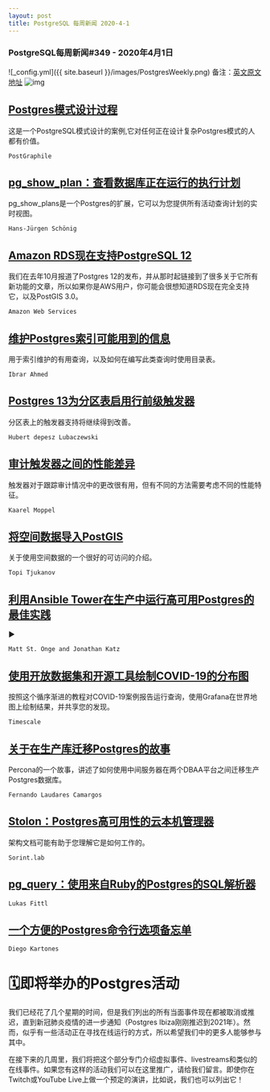 ```yaml
---
layout: post
title: PostgreSQL 每周新闻 2020-4-1
---
```

### PostgreSQL每周新闻#349 - 2020年4月1日
![_config.yml]({{ site.baseurl }}/images/PostgresWeekly.png)
备注：[英文原文地址](https://postgresweekly.com/issues/349)
![img](https://res.cloudinary.com/cpress/image/upload/w_1280,e_sharpen:60/v1585737495/p3kte9pujwjt6ytowmc3.jpg)

## [Postgres模式设计过程](https://postgresweekly.com/link/86052/web)
这是一个PostgreSQL模式设计的案例,它对任何正在设计复杂Postgres模式的人都有价值。

`PostGraphile `

## [pg_show_plan：查看数据库正在运行的执行计划](https://postgresweekly.com/link/86054/web)
pg_show_plans是一个Postgres的扩展，它可以为您提供所有活动查询计划的实时视图。

`Hans-Jürgen Schönig `

## [Amazon RDS现在支持PostgreSQL 12](https://postgresweekly.com/link/86056/web)
我们在去年10月报道了Postgres 12的发布，并从那时起链接到了很多关于它所有新功能的文章，所以如果你是AWS用户，你可能会很想知道RDS现在完全支持它，以及PostGIS 3.0。


`Amazon Web Services `
## [维护Postgres索引可能用到的信息](https://postgresweekly.com/link/86058/web)
用于索引维护的有用查询，以及如何在编写此类查询时使用目录表。

`Ibrar Ahmed `

## [Postgres 13为分区表启用行前级触发器](https://postgresweekly.com/link/86059/web)
分区表上的触发器支持将继续得到改善。

`Hubert depesz Lubaczewski `

## [审计触发器之间的性能差异](https://postgresweekly.com/link/86060/web)
触发器对于跟踪审计情况中的更改很有用，但有不同的方法需要考虑不同的性能特征。

`Kaarel Moppel `

## [将空间数据导入PostGIS](https://postgresweekly.com/link/86062/web)
关于使用空间数据的一个很好的可访问的介绍。

`Topi Tjukanov `

## [利用Ansible Tower在生产中运行高可用Postgres的最佳实践](https://postgresweekly.com/link/86063/web)
▶  


`Matt St. Onge and Jonathan Katz `
## [使用开放数据集和开源工具绘制COVID-19的分布图](https://postgresweekly.com/link/86064/web)
按照这个循序渐进的教程对COVID-19案例报告运行查询，使用Grafana在世界地图上绘制结果，并共享您的发现。


`Timescale `
## [关于在生产库迁移Postgres的故事](https://postgresweekly.com/link/86065/web)
Percona的一个故事，讲述了如何使用中间服务器在两个DBAA平台之间迁移生产Postgres数据库。

`Fernando Laudares Camargos `

## [Stolon：Postgres高可用性的云本机管理器](https://postgresweekly.com/link/86066/web)
架构文档可能有助于您理解它是如何工作的。


`Sorint.lab `
## [pg_query：使用来自Ruby的Postgres的SQL解析器](https://postgresweekly.com/link/86068/web)

`Lukas Fittl `

## [一个方便的Postgres命令行选项备忘单](https://postgresweekly.com/link/86069/web)


`Diego Kartones `
# **🗓即将举办的Postgres活动**


我们已经花了几个星期的时间，但是我们列出的所有当面事件现在都被取消或推迟，直到新冠肺炎疫情的进一步通知（Postgres Ibiza刚刚推迟到2021年）。然而，似乎有一些活动正在寻找在线运行的方式，所以希望我们中的更多人能够参与其中。


在接下来的几周里，我们将把这个部分专门介绍虚拟事件、livestreams和类似的在线事件。如果您有这样的活动我们可以在这里推广，请给我们留言。即使你在Twitch或YouTube Live上做一个预定的演讲，比如说，我们也可以列出它！



